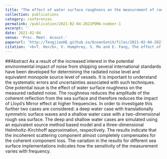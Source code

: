 ```yaml
---
title: "The effect of water surface roughness on the measurement of radiated ship noise"
collection: publications
category: conferences
permalink: /publication/2021-02-04-2021POMA-number-1
excerpt: ''
date: 2021-02-04
venue: 'Proc. Meet. Acoust.'
paperurl: 'http://TengjiaoHE.github.io/OceanSoniX/files/2021-02-04-2021POMA-number-1.pdf'
citation: '<b>T. He</b>, V. Humphrey, S. Mo and E. Fang, The effect of water surface roughness on the measurement of radiated ship noise, <i>Proc. Meet. Acoust.</i>, 40, 070019 (2020). (https://doi.org/10.1121/2.0001346)'
---
```


##Abstract
As a result of the increased interest in the potential environmental impact of noise from shipping several international standards have been developed for determining the radiated noise level and equivalent monopole source level of vessels. It is important to understand the systematic errors and uncertainties associated with such techniques. One potential issue is the effect of water surface roughness on the measured radiated noise. The roughness reduces the amplitude of the coherent reflection from the sea surface and therefore reduces the impact of Lloyd’s Mirror effect at higher frequencies. In order to investigate this further two cases are considered: a deep water case with translationally symmetric surface waves and a shallow water case with a two-dimensional rough sea surface. The deep and shallow water cases are simulated using an equivalent source method based model and a three-dimensional Helmholtz-Kirchhoff approximation, respectively. The results indicate that the incoherent scattering component almost completely compensates for the coherent component loss. The variation in the results for different sea surface implementations indicates how the sensitivity of the measurement varies with frequency.
